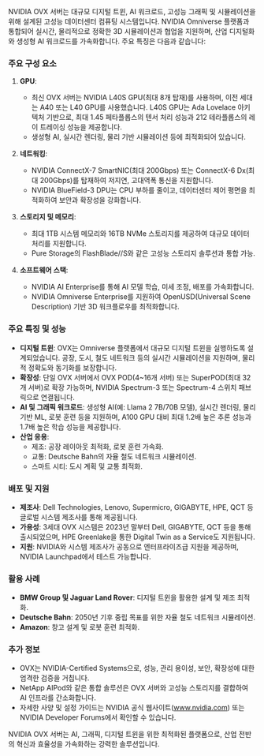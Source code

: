 NVIDIA OVX 서버는 대규모 디지털 트윈, AI 워크로드, 고성능 그래픽 및 시뮬레이션을 위해 설계된 고성능 데이터센터 컴퓨팅 시스템입니다. NVIDIA Omniverse 플랫폼과 통합되어 실시간, 물리적으로 정확한 3D 시뮬레이션과 협업을 지원하며, 산업 디지털화와 생성형 AI 워크로드를 가속화합니다. 주요 특징은 다음과 같습니다:

### 주요 구성 요소
1. **GPU**: 
   - 최신 OVX 서버는 NVIDIA L40S GPU(최대 8개 탑재)를 사용하며, 이전 세대는 A40 또는 L40 GPU를 사용했습니다. L40S GPU는 Ada Lovelace 아키텍처 기반으로, 최대 1.45 페타플롭스의 텐서 처리 성능과 212 테라플롭스의 레이 트레이싱 성능을 제공합니다.
   - 생성형 AI, 실시간 렌더링, 물리 기반 시뮬레이션 등에 최적화되어 있습니다.

2. **네트워킹**:
   - NVIDIA ConnectX-7 SmartNIC(최대 200Gbps) 또는 ConnectX-6 Dx(최대 200Gbps)를 탑재하여 저지연, 고대역폭 통신을 지원합니다.
   - NVIDIA BlueField-3 DPU는 CPU 부하를 줄이고, 데이터센터 제어 평면을 최적화하여 보안과 확장성을 강화합니다.

3. **스토리지 및 메모리**:
   - 최대 1TB 시스템 메모리와 16TB NVMe 스토리지를 제공하여 대규모 데이터 처리를 지원합니다.
   - Pure Storage의 FlashBlade//S와 같은 고성능 스토리지 솔루션과 통합 가능.

4. **소프트웨어 스택**:
   - NVIDIA AI Enterprise를 통해 AI 모델 학습, 미세 조정, 배포를 가속화합니다.
   - NVIDIA Omniverse Enterprise를 지원하여 OpenUSD(Universal Scene Description) 기반 3D 워크플로우를 최적화합니다.

### 주요 특징 및 성능
- **디지털 트윈**: OVX는 Omniverse 플랫폼에서 대규모 디지털 트윈을 실행하도록 설계되었습니다. 공장, 도시, 철도 네트워크 등의 실시간 시뮬레이션을 지원하며, 물리적 정확도와 동기화를 보장합니다.
- **확장성**: 단일 OVX 서버에서 OVX POD(4~16개 서버) 또는 SuperPOD(최대 32개 서버)로 확장 가능하며, NVIDIA Spectrum-3 또는 Spectrum-4 스위치 패브릭으로 연결됩니다.
- **AI 및 그래픽 워크로드**: 생성형 AI(예: Llama 2 7B/70B 모델), 실시간 렌더링, 물리 기반 ML, 로봇 훈련 등을 지원하며, A100 GPU 대비 최대 1.2배 높은 추론 성능과 1.7배 높은 학습 성능을 제공합니다.
- **산업 응용**:
  - 제조: 공장 레이아웃 최적화, 로봇 훈련 가속화.
  - 교통: Deutsche Bahn의 자율 철도 네트워크 시뮬레이션.
  - 스마트 시티: 도시 계획 및 교통 최적화.

### 배포 및 지원
- **제조사**: Dell Technologies, Lenovo, Supermicro, GIGABYTE, HPE, QCT 등 글로벌 시스템 제조사를 통해 제공됩니다.
- **가용성**: 3세대 OVX 시스템은 2023년 말부터 Dell, GIGABYTE, QCT 등을 통해 출시되었으며, HPE Greenlake을 통한 Digital Twin as a Service도 지원됩니다.
- **지원**: NVIDIA와 시스템 제조사가 공동으로 엔터프라이즈급 지원을 제공하며, NVIDIA Launchpad에서 테스트 가능합니다.

### 활용 사례
- **BMW Group 및 Jaguar Land Rover**: 디지털 트윈을 활용한 설계 및 제조 최적화.
- **Deutsche Bahn**: 2050년 기후 중립 목표를 위한 자율 철도 네트워크 시뮬레이션.
- **Amazon**: 창고 설계 및 로봇 훈련 최적화.

### 추가 정보
- OVX는 NVIDIA-Certified Systems으로, 성능, 관리 용이성, 보안, 확장성에 대한 엄격한 검증을 거칩니다.
- NetApp AIPod와 같은 통합 솔루션은 OVX 서버와 고성능 스토리지를 결합하여 AI 인프라를 간소화합니다.
- 자세한 사양 및 설정 가이드는 NVIDIA 공식 웹사이트(www.nvidia.com) 또는 NVIDIA Developer Forums에서 확인할 수 있습니다.

NVIDIA OVX 서버는 AI, 그래픽, 디지털 트윈을 위한 최적화된 플랫폼으로, 산업 전반의 혁신과 효율성을 가속화하는 강력한 솔루션입니다. 
